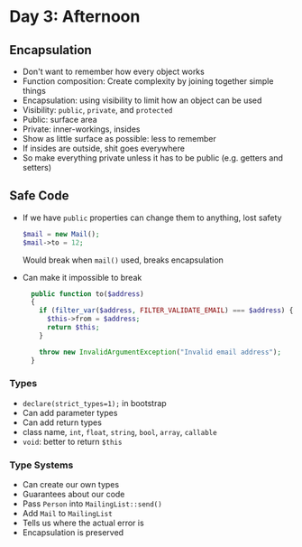 # Day 3: Afternoon

## Encapsulation

- Don't want to remember how every object works
- Function composition: Create complexity by joining together simple things
- Encapsulation: using visibility to limit how an object can be used
- Visibility: `public`, `private`, and `protected`
- Public: surface area
- Private: inner-workings, insides
- Show as little surface as possible: less to remember
- If insides are outside, shit goes everywhere
- So make everything private unless it has to be public (e.g. getters and setters)


## Safe Code

- If we have `public` properties can change them to anything, lost safety

    ```php
    $mail = new Mail();
    $mail->to = 12;
    ```

    Would break when `mail()` used, breaks encapsulation
- Can make it impossible to break

    ```php
      public function to($address)
      {
        if (filter_var($address, FILTER_VALIDATE_EMAIL) === $address) {
          $this->from = $address;
          return $this;
        }

        throw new InvalidArgumentException("Invalid email address");
      }
    ```

### Types

- `declare(strict_types=1);` in bootstrap
- Can add parameter types
- Can add return types
- class name, `int`, `float`, `string`, `bool`, `array`, `callable`
- `void`: better to return `$this`


### Type Systems

- Can create our own types
- Guarantees about our code
- Pass `Person` into `MailingList::send()`
- Add `Mail` to `MailingList`
- Tells us where the actual error is
- Encapsulation is preserved
